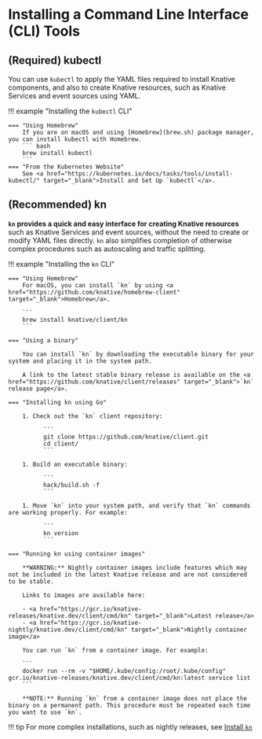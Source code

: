 # Installing a Command Line Interface (CLI) Tools


## (Required) kubectl

You can use `kubectl` to apply the YAML files required to install Knative components, and also to create Knative resources, such as Knative Services and event sources using YAML.

!!! example "Installing the `kubectl` CLI"

    === "Using Homebrew"
        If you are on macOS and using [Homebrew](brew.sh) package manager, you can install kubectl with Homebrew.
        ``` bash
        brew install kubectl
        ```
    === "From the Kubernetes Website"
        See <a href="https://kubernetes.io/docs/tasks/tools/install-kubectl/" target="_blank">Install and Set Up `kubectl`</a>.

## (Recommended) kn

**`kn` provides a quick and easy interface for creating Knative resources** such as Knative Services and event sources, without the need to create or modify YAML files directly. `kn` also simplifies completion of otherwise complex procedures such as autoscaling and traffic splitting.



!!! example "Installing the `kn` CLI"

    === "Using Homebrew"
        For macOS, you can install `kn` by using <a href="https://github.com/knative/homebrew-client" target="_blank">Homebrew</a>.

        ```
        brew install knative/client/kn
        ```

    === "Using a binary"

        You can install `kn` by downloading the executable binary for your system and placing it in the system path.

        A link to the latest stable binary release is available on the <a href="https://github.com/knative/client/releases" target="_blank">`kn` release page</a>.

    === "Installing kn using Go"

        1. Check out the `kn` client repository:

              ```
              git clone https://github.com/knative/client.git
              cd client/
              ```

        1. Build an executable binary:

              ```
              hack/build.sh -f
              ```

        1. Move `kn` into your system path, and verify that `kn` commands are working properly. For example:

              ```
              kn version
              ```

    === "Running kn using container images"

        **WARNING:** Nightly container images include features which may not be included in the latest Knative release and are not considered to be stable.

        Links to images are available here:

        - <a href="https://gcr.io/knative-releases/knative.dev/client/cmd/kn" target="_blank">Latest release</a>
        - <a href="https://gcr.io/knative-nightly/knative.dev/client/cmd/kn" target="_blank">Nightly container image</a>

        You can run `kn` from a container image. For example:

        ```
        docker run --rm -v "$HOME/.kube/config:/root/.kube/config" gcr.io/knative-releases/knative.dev/client/cmd/kn:latest service list
        ```

        **NOTE:** Running `kn` from a container image does not place the binary on a permanent path. This procedure must be repeated each time you want to use `kn`.
!!! tip
    For more complex installations, such as nightly releases, see [Install `kn`](../client/install-kn.md)
